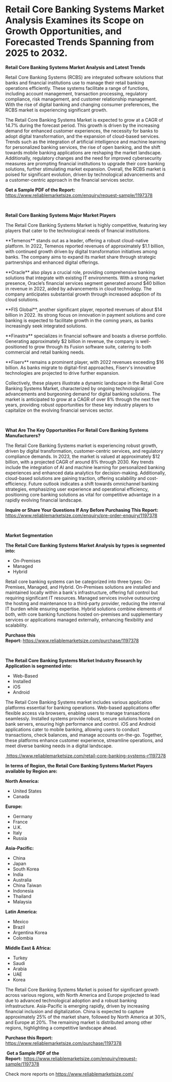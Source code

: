 <p><h1>Retail Core Banking Systems Market Analysis Examines its Scope on Growth Opportunities, and Forecasted Trends Spanning from 2025 to 2032.</h1></p><p><strong>Retail Core Banking Systems Market Analysis and Latest Trends</strong></p>
<p><p>Retail Core Banking Systems (RCBS) are integrated software solutions that banks and financial institutions use to manage their retail banking operations efficiently. These systems facilitate a range of functions, including account management, transaction processing, regulatory compliance, risk management, and customer relationship management. With the rise of digital banking and changing consumer preferences, the RCBS market is experiencing significant growth.</p><p>The Retail Core Banking Systems Market is expected to grow at a CAGR of 14.7% during the forecast period. This growth is driven by the increasing demand for enhanced customer experiences, the necessity for banks to adopt digital transformation, and the expansion of cloud-based services. Trends such as the integration of artificial intelligence and machine learning for personalized banking services, the rise of open banking, and the shift towards mobile banking applications are reshaping the market landscape. Additionally, regulatory changes and the need for improved cybersecurity measures are prompting financial institutions to upgrade their core banking solutions, further stimulating market expansion. Overall, the RCBS market is poised for significant evolution, driven by technological advancements and a customer-centric approach in the financial services sector.</p></p>
<p><strong>Get a Sample PDF of the Report:&nbsp;</strong> <a href="https://www.reliablemarketsize.com/enquiry/request-sample/1197378?utm_campaign=3226&utm_medium=2&utm_source=Github&utm_content=ia&utm_term=11032025&utm_id=retail-core-banking-systems">https://www.reliablemarketsize.com/enquiry/request-sample/1197378</a></p>
<p>&nbsp;</p>
<p><strong>Retail Core Banking Systems Major Market Players</strong></p>
<p><p>The Retail Core Banking Systems Market is highly competitive, featuring key players that cater to the technological needs of financial institutions. </p><p>**Temenos** stands out as a leader, offering a robust cloud-native platform. In 2022, Temenos reported revenues of approximately $1.1 billion, with continued growth driven by digital transformation initiatives among banks. The company aims to expand its market share through strategic partnerships and enhanced digital offerings.</p><p>**Oracle** also plays a crucial role, providing comprehensive banking solutions that integrate with existing IT environments. With a strong market presence, Oracle’s financial services segment generated around $40 billion in revenue in 2022, aided by advancements in cloud technology. The company anticipates substantial growth through increased adoption of its cloud solutions.</p><p>**FIS Global**, another significant player, reported revenues of about $14 billion in 2022. Its strong focus on innovation in payment solutions and core banking is expected to facilitate growth in the coming years, as banks increasingly seek integrated solutions.</p><p>**Finastra** specializes in financial software and boasts a diverse portfolio. Generating approximately $2 billion in revenue, the company is well-positioned to grow through its Fusion software suite, catering to both commercial and retail banking needs.</p><p>**Fiserv** remains a prominent player, with 2022 revenues exceeding $16 billion. As banks migrate to digital-first approaches, Fiserv's innovative technologies are projected to drive further expansion.</p><p>Collectively, these players illustrate a dynamic landscape in the Retail Core Banking Systems Market, characterized by ongoing technological advancements and burgeoning demand for digital banking solutions. The market is anticipated to grow at a CAGR of over 8% through the next five years, providing robust opportunities for these key industry players to capitalize on the evolving financial services sector.</p></p>
<p>&nbsp;</p>
<p><strong>What Are The Key Opportunities For Retail Core Banking Systems Manufacturers?</strong></p>
<p><p>The Retail Core Banking Systems market is experiencing robust growth, driven by digital transformation, customer-centric services, and regulatory compliance demands. In 2023, the market is valued at approximately $12 billion, with a projected CAGR of around 8% through 2030. Key trends include the integration of AI and machine learning for personalized banking experiences and enhanced data analytics for decision-making. Additionally, cloud-based solutions are gaining traction, offering scalability and cost-efficiency. Future outlook indicates a shift towards omnichannel banking strategies, emphasizing user experience and operational efficiency, positioning core banking solutions as vital for competitive advantage in a rapidly evolving financial landscape.</p></p>
<p><strong>Inquire or Share Your Questions If Any Before Purchasing This Report:</strong> <a href="https://www.reliablemarketsize.com/enquiry/pre-order-enquiry/1197378?utm_campaign=3226&utm_medium=2&utm_source=Github&utm_content=ia&utm_term=11032025&utm_id=retail-core-banking-systems">https://www.reliablemarketsize.com/enquiry/pre-order-enquiry/1197378</a></p>
<p>&nbsp;</p>
<p><strong>Market Segmentation</strong></p>
<p><strong>The Retail Core Banking Systems Market Analysis by types is segmented into:</strong></p>
<p><ul><li>On-Premises</li><li>Managed</li><li>Hybrid</li></ul></p>
<p><p>Retail core banking systems can be categorized into three types: On-Premises, Managed, and Hybrid. On-Premises solutions are installed and maintained locally within a bank's infrastructure, offering full control but requiring significant IT resources. Managed services involve outsourcing the hosting and maintenance to a third-party provider, reducing the internal IT burden while ensuring expertise. Hybrid solutions combine elements of both, with core banking functions hosted on-premises and supplementary services or applications managed externally, enhancing flexibility and scalability.</p></p>
<p><strong>Purchase this Report:&nbsp;</strong><a href="https://www.reliablemarketsize.com/purchase/1197378?utm_campaign=3226&utm_medium=2&utm_source=Github&utm_content=ia&utm_term=11032025&utm_id=retail-core-banking-systems">https://www.reliablemarketsize.com/purchase/1197378</a></p>
<p>&nbsp;</p>
<p><strong>The Retail Core Banking Systems Market Industry Research by Application is segmented into:</strong></p>
<p><ul><li>Web-Based</li><li>Installed</li><li>iOS</li><li>Android</li></ul></p>
<p><p>The Retail Core Banking Systems market includes various application platforms essential for banking operations. Web-based applications offer flexible access via browsers, enabling users to manage transactions seamlessly. Installed systems provide robust, secure solutions hosted on bank servers, ensuring high performance and control. iOS and Android applications cater to mobile banking, allowing users to conduct transactions, check balances, and manage accounts on-the-go. Together, these platforms enhance customer experience, streamline operations, and meet diverse banking needs in a digital landscape.</p></p>
<p><a href="https://www.reliablemarketsize.com/retail-core-banking-systems-r1197378?utm_campaign=3226&utm_medium=2&utm_source=Github&utm_content=ia&utm_term=11032025&utm_id=retail-core-banking-systems">&nbsp;https://www.reliablemarketsize.com/retail-core-banking-systems-r1197378</a></p>
<p><strong>In terms of Region, the Retail Core Banking Systems Market Players available by Region are:</strong></p>
<p>
    <p> <strong> North America: </strong>
        <ul>
            <li>United States</li>
            <li>Canada</li>
        </ul>
        </p> 
    <p> <strong> Europe: </strong>
        <ul>
            <li>Germany</li>
            <li>France</li>
            <li>U.K.</li>
            <li>Italy</li>
            <li>Russia</li>
        </ul>
        </p> 
    <p> <strong> Asia-Pacific: </strong>
        <ul>
            <li>China</li>
            <li>Japan</li>
            <li>South Korea</li>
            <li>India</li>
            <li>Australia</li>
            <li>China Taiwan</li>
            <li>Indonesia</li>
            <li>Thailand</li>
            <li>Malaysia</li>
        </ul>
        </p> 
    <p> <strong> Latin America: </strong>
        <ul>
            <li>Mexico</li>
            <li>Brazil</li>
            <li>Argentina Korea</li>
            <li>Colombia</li>
        </ul>
        </p> 
    <p> <strong> Middle East & Africa: </strong>
        <ul>
            <li>Turkey</li>
            <li>Saudi</li>
            <li>Arabia</li>
            <li>UAE</li>
            <li>Korea</li>
        </ul>
    </p>
    </p>
<p><p>The Retail Core Banking Systems Market is poised for significant growth across various regions, with North America and Europe projected to lead due to advanced technological adoption and a robust banking infrastructure. Asia-Pacific is emerging rapidly, driven by increasing financial inclusion and digitalization. China is expected to capture approximately 25% of the market share, followed by North America at 30%, and Europe at 20%. The remaining market is distributed among other regions, highlighting a competitive landscape ahead.</p></p>
<p><strong>Purchase this Report: </strong><a href="https://www.reliablemarketsize.com/purchase/1197378?utm_campaign=3226&utm_medium=2&utm_source=Github&utm_content=ia&utm_term=11032025&utm_id=retail-core-banking-systems">https://www.reliablemarketsize.com/purchase/1197378</a></p>
<p>&nbsp;<strong>Get a Sample PDF of the Report:&nbsp;&nbsp;</strong><a href="https://www.reliablemarketsize.com/enquiry/request-sample/1197378?utm_campaign=3226&utm_medium=2&utm_source=Github&utm_content=ia&utm_term=11032025&utm_id=retail-core-banking-systems">https://www.reliablemarketsize.com/enquiry/request-sample/1197378</a></p>
<p><strong></strong></p>
<p>Check more reports on <a href="https://www.reliablemarketsize.com/?utm_campaign=3226&utm_medium=2&utm_source=Github&utm_content=ia&utm_term=11032025&utm_id=retail-core-banking-systems">https://www.reliablemarketsize.com/</a></p>
